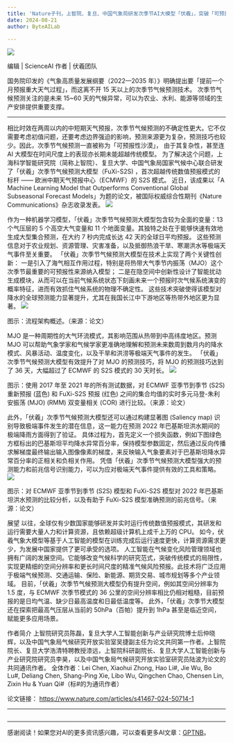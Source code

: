 ```yaml
---
title: 'Nature子刊，上智院、复旦、中国气象局研发次季节AI大模型「伏羲」，突破「可预报性沙漠」'
date: 2024-08-21
author: ByteAILab

---
```


![](https://image.jiqizhixin.com/uploads/editor/99b20465-63d4-4fd0-9ed4-47c6d09d54f4/640.png)

编辑 | ScienceAI
作者 | 伏羲团队

国务院印发的《气象高质量发展纲要（2022—2035 年）》明确提出要「提前一个月预报重大天气过程」，而这离不开 15 天以上的次季节气候预测技术。
次季节气候预测关注的是未来 15~60 天的气候异常，可以为农业、水利、能源等领域的生产安排提供重要支撑。

---

相比时效在两周以内的中短期天气预报，次季节气候预测的不确定性更大。它不仅需要考虑初值问题，还要考虑边界强迫的影响，预测来源更为复杂，预测技巧也较少。因此，次季节气候预测一直被称为「可预报性沙漠」，
由于其复杂性，甚至连 AI 大模型在时间尺度上的表现亦长期未能超越传统模型。
为了解决这个问题，上海科学智能研究院（简称上智院）、复旦大学、中国气象局国家气候中心联合研发了「伏羲」次季节气候预测大模型（FuXi-S2S) ，首次超越传统数值预报模式的标杆 —— 欧洲中期天气预报中心（ECMWF）的 S2S 模式。
近日，该成果以「A Machine Learning Model that Outperforms Conventional Global Subseasonal Forecast Models」为题的论文，被国际权威综合性期刊《Nature Communications》杂志收录发表。
![](https://image.jiqizhixin.com/uploads/editor/de6fd403-ecc5-4d85-9c97-e2f318d7431f/640.png)

作为一种机器学习模型，「伏羲」次季节气候预测大模型包含较为全面的变量：13 个气压层的 5 个高空大气变量和 11 个地面变量。其独特之处在于能够快速有效地生成大型集合预测，在大约 7 秒内完成长达 42 天的全球日平均预报。
这些预测信息对于农业规划、资源管理、灾害准备，以及抵御热浪干旱、寒潮洪水等极端天气事件至关重要。
「伏羲」次季节气候预测大模型在技术上实现了两个关键性创新：
一是引入了海气相互作用过程，特别是将热带大气季节内振荡（MJO）这个次季节最重要的可预报性来源纳入模型；
二是在隐空间中创新性设计了智能扰动生成模块，从而可以在当前气候系统状态下刻画未来一个预报时次气候系统演变的概率特征，进而有效抓住气候系统的物理不确定性。
这些技术突破使得该模型对降水的全球预测能力显著提升，尤其在我国长江中下游地区等热带外地区更为显著。
![](https://image.jiqizhixin.com/uploads/editor/ad038464-06d6-4ad1-9c95-063f2aabcd11/1724050017810.png)

图示：流程架构概述。（来源：论文）

MJO 是一种周期性的大气环流模式，其影响范围从热带到中高纬度地区。预测 MJO 可以帮助气象学家和气候学家更准确地理解和预测未来数周到数月内的降水模式、风暴活动、温度变化，以及干旱和洪涝等极端天气事件的发生。
「伏羲」次季节气候预测大模型有效提升了对 MJO 的预测技巧，将 MJO 的预测技巧达到了 36 天，大幅超过了 ECMWF 的 S2S 模式的 30 天时长。
![](https://image.jiqizhixin.com/uploads/editor/71ad88c0-9b62-444b-8fe5-acb8aa86d53c/640.png)

图示：使用 2017 年至 2021 年的所有测试数据，对 ECMWF 亚季节到季节 (S2S) 重新预报 (蓝色) 和 FuXi-S2S 预报 (红色) 之间的集合均值的实时多元马登-朱利安振荡 (MJO) (RMM) 双变量相关 (COR) 进行比较。（来源：论文）

此外，「伏羲」次季节气候预测大模型还可以通过构建显著图 (Saliency map) 识别导致极端事件发生的潜在信息，这一能力在预测 2022 年巴基斯坦洪水期间的极端降雨方面得到了验证。
具体过程为，首先定义一个损失函数，例如下图绿色方框标出的巴基斯坦平均降水异常百分率，保持模型参数固定，然后通过反向传播求解梯度最终输出输入图像像素的梯度，来反映输入气象要素对于巴基斯坦降水异常百分率的正相关和负相关作用。
凭借「伏羲」次季节气候预测大模型强大的预测能力和前兆信号识别能力，可以为应对极端天气事件提供有效的工具和策略。
![](https://image.jiqizhixin.com/uploads/editor/f4f62ea8-8327-49bb-ab69-40a0ac8ccd28/1724052988081.png)

图示：对 ECMWF 亚季节到季节 (S2S) 模型和 FuXi-S2S 模型对 2022 年巴基斯坦洪水预测的比较分析，以及有助于 FuXi-S2S 模型准确预测的前兆信号。（来源：论文）

展望
以往，全球仅有少数国家能够研发并实时运行传统数值预报模式，其研发和运行需要大量人力和计算资源，且依赖超级计算机上成千上万的 CPU。
如今，伏羲气象大模型等基于人工智能的模型在训练完成后运行速度更快，计算资源需求更少，为发展中国家提供了更可承受的选项。
人工智能在气候变化风险管理领域也拥有广阔的发展空间。它能够改变气候科学的研究范式，突破传统模式的局限性，实现更精细的空间分辨率和更长时间尺度的精准气候风险预报。此技术将广泛应用于极端气候预测、交通运输、保险、新能源、期货交易、城市规划等多个产业领域。
目前，「伏羲」次季节气候预测大模型仍有提升空间，例如其空间分辨率为 1.5 度，与 ECMWF 次季节模式的 36 公里的空间分辨率相比仍相对粗糙，目前预报的是日均气温、缺少日最高温度和日最低温度等。
此外，「伏羲」次季节大模型还在探索把最高气压层从当前的 50hPa（百帕）提升到 1hPa 甚至是临近空间，赋能更多应用场景。

作者简介
上智院研究员陈磊，复旦大学人工智能创新与产业研究院博士后仲晓辉，以及中国气象局气候研究开放实验室吴捷副主任为论文共同第一作者。上智院院长、复旦大学浩清特聘教授漆远，上智院科研副院长、复旦大学人工智能创新与产业研究院研究员李昊，以及中国气象局气候研究开放实验室研究员陆波为论文的共同通讯作者。
全体作者：Lei Chen, Xiaohui Zhong, Hao Li#, Jie Wu, Bo Lu#, Deliang Chen, Shang-Ping Xie, Libo Wu, Qingchen Chao, Chensen Lin, Zixin Hu & Yuan Qi#（标#的为通讯作者）

论文链接：
https://www.nature.com/articles/s41467-024-50714-1

---

```plaintext

```
---
感谢阅读！如果您对AI的更多资讯感兴趣，可以查看更多AI文章：[GPTNB](https://gptnb.com)。